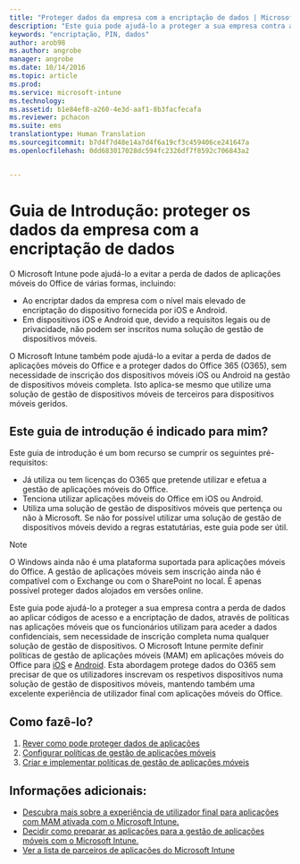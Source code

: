 ```yaml
---
title: "Proteger dados da empresa com a encriptação de dados | Microsoft Intune"
description: "Este guia pode ajudá-lo a proteger a sua empresa contra a perda de dados ao aplicar um código de acesso e a encriptação de dados, através de uma política em aplicações móveis."
keywords: "encriptação, PIN, dados"
author: arob98
ms.author: angrobe
manager: angrobe
ms.date: 10/14/2016
ms.topic: article
ms.prod: 
ms.service: microsoft-intune
ms.technology: 
ms.assetid: b1e84ef8-a260-4e3d-aaf1-8b3facfecafa
ms.reviewer: pchacon
ms.suite: ems
translationtype: Human Translation
ms.sourcegitcommit: b7d4f7d48e14a7d4f6a19cf3c459406ce241647a
ms.openlocfilehash: 0dd683017028dc594fc2326df7f8592c706843a2


---
```


# Guia de Introdução: proteger os dados da empresa com a encriptação de dados
O Microsoft Intune pode ajudá-lo a evitar a perda de dados de aplicações móveis do Office de várias formas, incluindo:
- Ao encriptar dados da empresa com o nível mais elevado de encriptação do dispositivo fornecida por iOS e Android.
- Em dispositivos iOS e Android que, devido a requisitos legais ou de privacidade, não podem ser inscritos numa solução de gestão de dispositivos móveis.

O Microsoft Intune também pode ajudá-lo a evitar a perda de dados de aplicações móveis do Office e a proteger dados do Office 365 (O365), sem necessidade de inscrição dos dispositivos móveis iOS ou Android na gestão de dispositivos móveis completa. Isto aplica-se mesmo que utilize uma solução de gestão de dispositivos móveis de terceiros para dispositivos móveis geridos. 

## Este guia de introdução é indicado para mim?
Este guia de introdução é um bom recurso se cumprir os seguintes pré-requisitos:
- Já utiliza ou tem licenças do O365 que pretende utilizar e efetua a gestão de aplicações móveis do Office.
- Tenciona utilizar aplicações móveis do Office em iOS ou Android. 
- Utiliza uma solução de gestão de dispositivos móveis que pertença ou não à Microsoft. Se não for possível utilizar uma solução de gestão de dispositivos móveis devido a regras estatutárias, este guia pode ser útil. 

> [!NOTE] 
> O Windows ainda não é uma plataforma suportada para aplicações móveis do Office. A gestão de aplicações móveis sem inscrição ainda não é compatível com o Exchange ou com o SharePoint no local. É apenas possível proteger dados alojados em versões online.

Este guia pode ajudá-lo a proteger a sua empresa contra a perda de dados ao aplicar códigos de acesso e a encriptação de dados, através de políticas nas aplicações móveis que os funcionários utilizam para aceder a dados confidenciais, sem necessidade de inscrição completa numa qualquer solução de gestão de dispositivos. O Microsoft Intune permite definir políticas de gestão de aplicações móveis (MAM) em aplicações móveis do Office para [iOS](https://products.office.com/en-us/mobile/office-mobile-apps-for-ios) e [Android](https://products.office.com/en-us/mobile/office-mobile-apps-for-android). Esta abordagem protege dados do O365 sem precisar de que os utilizadores inscrevam os respetivos dispositivos numa solução de gestão de dispositivos móveis, mantendo também uma excelente experiência de utilizador final com aplicações móveis do Office. 

## Como fazê-lo?
1.  [Rever como pode proteger dados de aplicações](/intune/deploy-use/protect-app-data-using-mobile-app-management-policies-with-microsoft-intune) 
2.  [Configurar políticas de gestão de aplicações móveis](/intune/deploy-use/get-ready-to-configure-mobile-app-management-policies-with-microsoft-intune) 
3.  [Criar e implementar políticas de gestão de aplicações móveis](/intune/deploy-use/create-and-deploy-mobile-app-management-policies-with-microsoft-intune) 

## Informações adicionais:
- [Descubra mais sobre a experiência de utilizador final para aplicações com MAM ativada com o Microsoft Intune.](/intune/deploy-use/end-user-experience-for-mam-enabled-apps-with-microsoft-intune)
- [Decidir como preparar as aplicações para a gestão de aplicações móveis com o Microsoft Intune.](/intune/deploy-use/decide-how-to-prepare-apps-for-mobile-application-management-with-microsoft-intune)
- [Ver a lista de parceiros de aplicações do Microsoft Intune](https://www.microsoft.com/en-us/cloud-platform/microsoft-intune-partners)



<!--HONumber=Oct16_HO3-->


